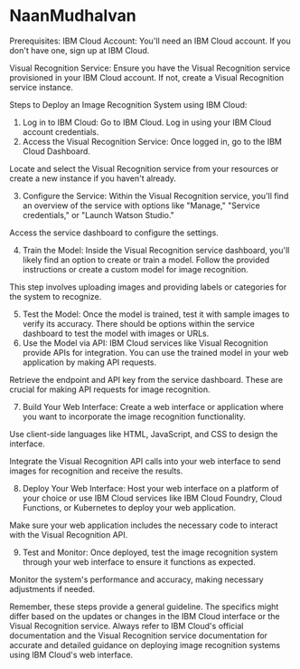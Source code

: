 # NaanMudhalvan
Prerequisites:
IBM Cloud Account: You'll need an IBM Cloud account. If you don't have one, sign up at IBM Cloud.

Visual Recognition Service: Ensure you have the Visual Recognition service provisioned in your IBM Cloud account. If not, create a Visual Recognition service instance.

Steps to Deploy an Image Recognition System using IBM Cloud:
1. Log in to IBM Cloud:
Go to IBM Cloud.
Log in using your IBM Cloud account credentials.
2. Access the Visual Recognition Service:
Once logged in, go to the IBM Cloud Dashboard.

Locate and select the Visual Recognition service from your resources or create a new instance if you haven't already.

3. Configure the Service:
Within the Visual Recognition service, you'll find an overview of the service with options like "Manage," "Service credentials," or "Launch Watson Studio."

Access the service dashboard to configure the settings.

4. Train the Model:
Inside the Visual Recognition service dashboard, you'll likely find an option to create or train a model. Follow the provided instructions or create a custom model for image recognition.

This step involves uploading images and providing labels or categories for the system to recognize.

5. Test the Model:
Once the model is trained, test it with sample images to verify its accuracy. There should be options within the service dashboard to test the model with images or URLs.
6. Use the Model via API:
IBM Cloud services like Visual Recognition provide APIs for integration. You can use the trained model in your web application by making API requests.

Retrieve the endpoint and API key from the service dashboard. These are crucial for making API requests for image recognition.

7. Build Your Web Interface:
Create a web interface or application where you want to incorporate the image recognition functionality.

Use client-side languages like HTML, JavaScript, and CSS to design the interface.

Integrate the Visual Recognition API calls into your web interface to send images for recognition and receive the results.

8. Deploy Your Web Interface:
Host your web interface on a platform of your choice or use IBM Cloud services like IBM Cloud Foundry, Cloud Functions, or Kubernetes to deploy your web application.

Make sure your web application includes the necessary code to interact with the Visual Recognition API.

9. Test and Monitor:
Once deployed, test the image recognition system through your web interface to ensure it functions as expected.

Monitor the system's performance and accuracy, making necessary adjustments if needed.

Remember, these steps provide a general guideline. The specifics might differ based on the updates or changes in the IBM Cloud interface or the Visual Recognition service. Always refer to IBM Cloud's official documentation and the Visual Recognition service documentation for accurate and detailed guidance on deploying image recognition systems using IBM Cloud's web interface.
